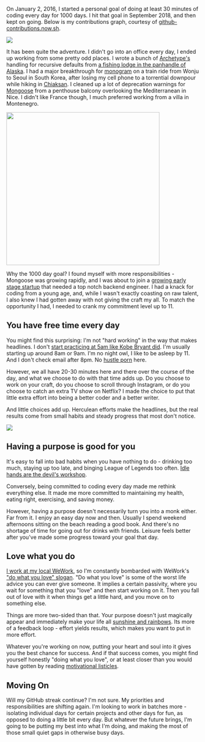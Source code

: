 On January 2, 2016, I started a personal goal of doing at least 30 minutes
of coding every day for 1000 days. I hit that goal in September 2018,
and then kept on going. Below is my contributions graph, courtesy
of [github-contributions.now.sh](https://github-contributions.now.sh/).

<img src="https://i.imgur.com/W8o212e.png" class="inline-image">

It has been quite the adventure. I didn't go into an office every day,
I ended up working from some pretty odd places. I wrote a bunch of
[Archetype's](https://www.npmjs.com/package/archetype) handling for
recursive defaults from [a fishing lodge in the panhandle of Alaska](http://www.glacierbearlodge.com/default.aspx?pg=amenities). I had a major
breakthrough for [monogram](https://www.npmjs.com/package/monogram) on
a train ride from Wonju to Seoul in South Korea, after losing my cell phone to a
torrential downpour while hiking in [Chiaksan](https://en.wikipedia.org/wiki/Chiaksan_National_Park). I cleaned up a lot of deprecation warnings for
[Mongoose](https://mongoosejs.com/) from a penthouse balcony overlooking
the Mediterranean in Nice. I didn't like France though, I much preferred
working from a villa in Montenegro.

<img src="https://codebarbarian-images.s3.amazonaws.com/montenegro.jpg" class="inline-image" style="width: 400px">

Why the 1000 day goal? I found myself with more responsibilities -
Mongoose was growing rapidly, and I was about to join a [growing early stage startup](https://www.crunchbase.com/organization/booster-fuels) that needed a top notch
backend engineer. I had a knack for coding from a young age, and, while
I wasn't exactly coasting on raw talent, I also knew I had gotten
away with not giving the craft my all. To match the opportunity I had,
I needed to crank my commitment level up to 11.

## You have free time every day

You might find this surprising: I'm not "hard working" in the way that
makes headlines. I don't [start practicing at 5am like Kobe Bryant did](https://www.businessinsider.com/kobe-bryant-insane-work-ethic-2013-8). I'm usually starting
up around 8am or 9am. I'm no night owl, I like to be asleep by 11.
And I don't check email after 8pm. No [hustle porn](https://www.fastcompany.com/90366162/hustle-porn-and-the-american-dream) here.

However, we all have 20-30 minutes here and there over the
course of the day, and what we choose to do with that time adds up.
Do you choose to work on your craft, do you choose to scroll through 
Instagram, or do you choose to catch an
extra TV show on Netflix? I made the choice to put that little extra effort into
being a better coder and a better writer.

And little choices add up. Herculean efforts make the headlines, but the
real results come from small habits and steady progress that most don't notice.

<img src="https://pbs.twimg.com/media/EKRtAY4UcAA2k7x?format=jpg&name=small" class="inline-image">

## Having a purpose is good for you

It's easy to fall into bad habits when you have nothing to do - drinking too
much, staying up too late, and binging League of Legends too often. [Idle hands are the devil's workshop](https://en.wiktionary.org/wiki/idle_hands_are_the_devil%27s_workshop#English).

Conversely, being committed to coding every day made me rethink everything
else. It made me more committed to maintaining my health, eating right,
exercising, and saving money.

However, having a purpose doesn't necessarily turn you into a monk either.
Far from it. I enjoy an easy day now and then. Usually I spend weekend
afternoons sitting on the beach reading a good book. And there's no shortage
of time for going out for drinks with friends. Leisure feels
better after you've made some progress toward your goal that day.

## Love what you do

[I work at my local WeWork](/why-i-work-remotely.html), so I'm constantly
bombarded with WeWork's ["do what you love" slogan](https://www.wework.com/ideas/dwyl-you-cant-fake-it). "Do what you love" is some of the worst life advice
you can ever give someone. It implies a certain passivity, where you wait
for something that you "love" and then start working on it. Then you fall
out of love with it when things get a little hard, and you move on to something else.

Things are more two-sided than that. Your purpose doesn't just magically appear and
immediately make your life all [sunshine and rainbows](https://www.youtube.com/watch?v=D_Vg4uyYwEk). Its more of a feedback loop - effort yields results, which makes
you want to put in more effort.

Whatever you're working on now, putting your heart and soul into it gives
you the best chance for success. And if that success comes, you might find
yourself honestly "doing what you love", or at least closer than you would
have gotten by reading [motivational listicles](https://www.hustleinspireshustle.com/blog/best-hustle-quotes-to-motivate-you).

## Moving On

Will my GitHub streak continue? I'm not sure. My priorities and
responsibilities are shifting again. I'm looking to work in batches
more - isolating individual days for certain projects and other days for
fun, as opposed to doing a little bit every day. But whatever the future
brings, I'm going to be putting my best into what I'm doing, and
making the most of those small quiet gaps in otherwise busy days.